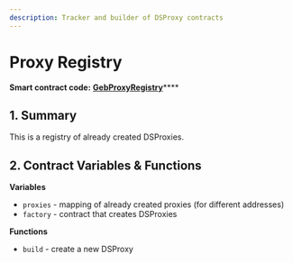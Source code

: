 ```yaml
---
description: Tracker and builder of DSProxy contracts
---
```


# Proxy Registry

**Smart contract code:** [**GebProxyRegistry**](https://github.com/money-god/geb-proxy-registry/blob/master/src/GebProxyRegistry.sol)****

## 1. Summary <a href="#1-introduction-summary" id="1-introduction-summary"></a>

This is a registry of already created DSProxies.

## 2. Contract Variables & Functions <a href="#2-contract-details" id="2-contract-details"></a>

**Variables**

* `proxies` - mapping of already created proxies (for different addresses)
* `factory` - contract that creates DSProxies

**Functions**

* `build` - create a new DSProxy
